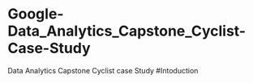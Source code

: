 # Google-Data_Analytics_Capstone_Cyclist-Case-Study
Data Analytics Capstone Cyclist case Study
#Intoduction
